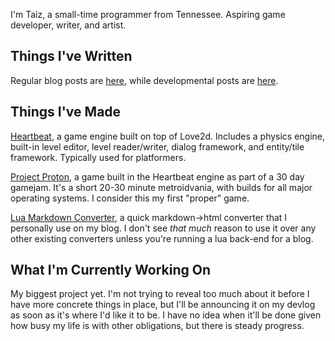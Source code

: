 I'm Taiz, a small-time programmer from Tennessee. Aspiring game developer, writer, and artist.

## Things I've Written
Regular blog posts are [here](https://taizweb.github.io/post/index.html), while developmental posts are [here](https://taizweb.github.io/devlog/index.html).

## Things I've Made
[Heartbeat](https://github.com/TaizWeb/heartbeat), a game engine built on top of Love2d. Includes a physics engine, built-in level editor, level reader/writer, dialog framework, and entity/tile framework. Typically used for platformers.

[Project Proton](https://github.com/TaizWeb/project-proton), a game built in the Heartbeat engine as part of a 30 day gamejam. It's a short 20-30 minute metroidvania, with builds for all major operating systems. I consider this my first "proper" game.

[Lua Markdown Converter](https://github.com/TaizWeb/markdown-converter/blob/master/converter.lua), a quick markdown-\>html converter that I personally use on my blog. I don't see _that much_ reason to use it over any other existing converters unless you're running a lua back-end for a blog.

## What I'm Currently Working On
My biggest project yet. I'm not trying to reveal too much about it before I have more concrete things in place, but I'll be announcing it on my devlog as soon as it's where I'd like it to be. I have no idea when it'll be done given how busy my life is with other obligations, but there is steady progress.
